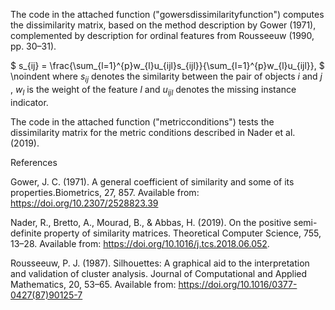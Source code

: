The code in the attached function ("gowersdissimilarityfunction") computes the dissimilarity matrix, based on the method description by Gower (1971), complemented by description for ordinal features from Rousseeuw
(1990, pp. 30–31).  

$
s_{ij} = \frac{\sum_{l=1}^{p}w_{l}u_{ijl}s_{ijl}}{\sum_{l=1}^{p}w_{l}u_{ijl}},
$
\noindent where $s_{ij}$ denotes the similarity between the pair of objects $i$ and $j$ , $w_l$ is the weight of the feature $l$ and $u_{ijl}$ denotes the missing instance indicator.

The code in the attached function ("metricconditions")  tests the dissimilarity matrix for the metric conditions described in Nader et al. (2019).

References 

Gower, J. C. (1971). A general coefficient of similarity and some of its properties.Biometrics, 27, 857. Available from: https://doi.org/10.2307/2528823.39

Nader, R., Bretto, A., Mourad, B., & Abbas, H. (2019). On the positive semi-definite property of similarity matrices. Theoretical Computer Science, 755, 13–28. Available from: https://doi.org/10.1016/j.tcs.2018.06.052.

Rousseeuw, P. J. (1987). Silhouettes: A graphical aid to the interpretation and validation of cluster analysis. Journal of Computational and Applied Mathematics, 20, 53–65. Available from: https://doi.org/10.1016/0377-0427(87)90125-7
